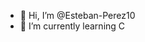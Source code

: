 - 👋 Hi, I’m @Esteban-Perez10
- 🌱 I’m currently learning C

<!---
Esteban-Perez10/Esteban-Perez10 is a ✨ special ✨ repository because its `README.md` (this file) appears on your GitHub profile.
You can click the Preview link to take a look at your changes.
--->
